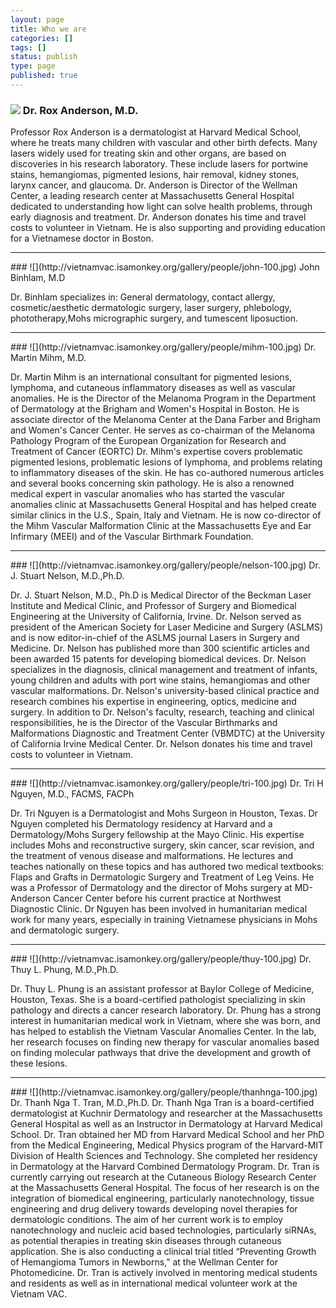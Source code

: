 ```yaml
---
layout: page
title: Who we are
categories: []
tags: []
status: publish
type: page
published: true
---
```


### ![](http://vietnamvac.isamonkey.org/gallery/people/rox-100.jpg) Dr. Rox Anderson, M.D.

Professor Rox Anderson is a dermatologist at Harvard Medical School, where he treats many children with vascular and other birth defects. Many lasers widely used for treating skin and other organs, are based on discoveries in his research laboratory. These include lasers for portwine stains, hemangiomas, pigmented lesions, hair removal, kidney stones, larynx cancer, and glaucoma. Dr. Anderson is Director of the Wellman Center, a leading research center at Massachusetts General Hospital dedicated to understanding how light can solve health problems, through early diagnosis and treatment. Dr. Anderson donates his time and travel costs to volunteer in Vietnam. He is also supporting and providing education for a Vietnamese doctor in Boston.

<hr>
###  ![](http://vietnamvac.isamonkey.org/gallery/people/john-100.jpg) John Binhlam, M.D

Dr. Binhlam specializes in: General dermatology, contact allergy, cosmetic/aesthetic dermatologic surgery, laser surgery, phlebology, phototherapy,Mohs micrographic surgery, and tumescent liposuction.

<hr>
###  ![](http://vietnamvac.isamonkey.org/gallery/people/mihm-100.jpg) Dr. Martin Mihm, M.D.

Dr. Martin Mihm is an international consultant for pigmented lesions, lymphoma, and cutaneous inflammatory diseases as well as vascular anomalies. He is the Director of the Melanoma Program in the Department of Dermatology at the Brigham and Women's Hospital in Boston. He is associate director of the Melanoma Center at the Dana Farber and Brigham and Women's Cancer Center. He serves as co-chairman of the Melanoma Pathology Program of the European Organization for Research and Treatment of Cancer (EORTC) Dr. Mihm's expertise covers problematic pigmented lesions, problematic lesions of lymphoma, and problems relating to inflammatory diseases of the skin. He has co-authored numerous articles and several books concerning skin pathology. He is also a renowned medical expert in vascular anomalies who has started the vascular anomalies clinic at Massachusetts General Hospital and has helped create similar clinics in the U.S., Spain, Italy and Vietnam. He is now co-director of the Mihm Vascular Malformation Clinic at the Massachusetts Eye and Ear Infirmary (MEEI) and of the Vascular Birthmark Foundation.

<hr>
###  ![](http://vietnamvac.isamonkey.org/gallery/people/nelson-100.jpg) Dr. J. Stuart Nelson, M.D.,Ph.D.

Dr. J. Stuart Nelson, M.D., Ph.D is Medical Director of the Beckman Laser Institute and Medical Clinic, and Professor of Surgery and Biomedical Engineering at the University of California, Irvine. Dr. Nelson served as president of the American Society for Laser Medicine and Surgery (ASLMS) and is now editor-in-chief of the ASLMS journal Lasers in Surgery and Medicine. Dr. Nelson has published more than 300 scientific articles and been awarded 15 patents for developing biomedical devices. Dr. Nelson specializes in the diagnosis, clinical management and treatment of infants, young children and adults with port wine stains, hemangiomas and other vascular malformations. Dr. Nelson's university-based clinical practice and research combines his expertise in engineering, optics, medicine and surgery. In addition to Dr. Nelson's faculty, research, teaching and clinical responsibilities, he is the Director of the Vascular Birthmarks and Malformations Diagnostic and Treatment Center (VBMDTC) at the University of California Irvine Medical Center. Dr. Nelson donates his time and travel costs to volunteer in Vietnam.

<hr>
###  ![](http://vietnamvac.isamonkey.org/gallery/people/tri-100.jpg) Dr. Tri H Nguyen, M.D., FACMS, FACPh

Dr. Tri Nguyen is a Dermatologist and Mohs Surgeon in Houston, Texas. Dr Nguyen completed his Dermatology residency at Harvard and a Dermatology/Mohs Surgery fellowship at the Mayo Clinic. His expertise includes Mohs and reconstructive surgery, skin cancer, scar revision, and the treatment of venous disease and malformations. He lectures and teaches nationally on these topics and has authored two medical textbooks: Flaps and Grafts in Dermatologic Surgery and Treatment of Leg Veins. He was a Professor of Dermatology and the director of Mohs surgery at MD-Anderson Cancer Center before his current practice at Northwest Diagnostic Clinic. Dr Nguyen has been involved in humanitarian medical work for many years, especially in training Vietnamese physicians in Mohs and dermatologic surgery.

<hr>
###  ![](http://vietnamvac.isamonkey.org/gallery/people/thuy-100.jpg) Dr. Thuy L. Phung, M.D.,Ph.D.

Dr. Thuy L. Phung is an assistant professor at Baylor College of Medicine, Houston, Texas. She is a board-certified pathologist specializing in skin pathology and directs a cancer research laboratory. Dr. Phung has a strong interest in humanitarian medical work in Vietnam, where she was born, and has helped to establish the Vietnam Vascular Anomalies Center. In the lab, her research focuses on finding new therapy for vascular anomalies based on finding molecular pathways that drive the development and growth of these lesions.

<hr>
###  ![](http://vietnamvac.isamonkey.org/gallery/people/thanhnga-100.jpg) Dr. Thanh Nga T. Tran, M.D.,Ph.D.
Dr. Thanh Nga Tran is a board-certified dermatologist at Kuchnir Dermatology and researcher  at the Massachusetts General Hospital as well as an Instructor in Dermatology at Harvard Medical School. Dr. Tran obtained her MD from Harvard Medical School and her PhD from the Medical Engineering, Medical Physics program of the Harvard-MIT Division of Health Sciences and Technology. She completed her residency in Dermatology at the Harvard Combined Dermatology Program. Dr. Tran is currently carrying out research at the Cutaneous Biology Research Center at the Massachusetts General Hospital. The focus of her research is on the integration of biomedical engineering, particularly nanotechnology, tissue engineering and drug delivery towards developing novel therapies for dermatologic conditions. The aim of her current work is to employ nanotechnology and nucleic acid based technologies, particularly siRNAs, as potential therapies in treating skin diseases through cutaneous application. She is also conducting a clinical trial titled “Preventing Growth of Hemangioma Tumors in Newborns,” at the Wellman Center for Photomedicine. Dr. Tran is actively involved in mentoring medical students and residents as well as in international medical volunteer work at the Vietnam VAC.
